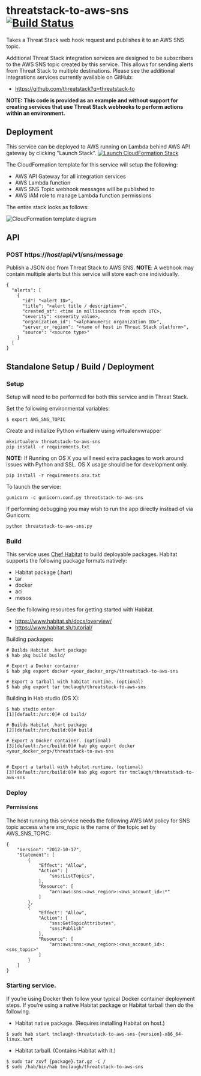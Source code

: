 # threatstack-to-aws-sns [![Build Status](https://travis-ci.org/threatstack/threatstack-to-aws-sns.svg?branch=master)](https://travis-ci.org/threatstack/threatstack-to-aws-sns)
Takes a Threat Stack web hook request and publishes it to an AWS SNS topic.

Additional Threat Stack integration services are designed to be subscribers to the AWS SNS topic created by this service.  This allows for sending alerts from Threat Stack to multiple destinations.  Please see the additional integrations services currently available on GitHub:
* https://github.com/threatstack?q=threatstack-to

**NOTE: This code is provided as an example and without support for creating services that use Threat Stack webhooks to perform actions within an environment.**

## Deployment
This service can be deployed to AWS running on Lambda behind AWS API gateway by clicking "Launch Stack".
[![Launch CloudFormation
Stack](https://s3.amazonaws.com/cloudformation-examples/cloudformation-launch-stack.png)](https://console.aws.amazon.com/cloudformation/home?region=us-east-1#/stacks/new?stackName=ThreatStackServiceIntegrations&templateURL=https://s3.amazonaws.com/ts-demo-lamba-deploys/threatstack-to-aws-sns.json)

The CloudFormation template for this service will setup the following:
* AWS API Gateway for all integration services
* AWS Lambda function
* AWS SNS Topic webhook messages will be published to
* AWS IAM role to manage Lambda function permissions

The entire stack looks as follows:

![CloudFormation template diagram](https://github.com/threatstack/threatstack-to-aws-sns/blob/readme-updates/cloudformation-diagram.png?raw=true)

## API
### POST https://_host_/api/v1/sns/message
Publish a JSON doc from Threat Stack to AWS SNS.  __NOTE__: A webhook may contain multiple alerts but this service will store each one individually.
```
{
  "alerts": [
    {
      "id": "<alert ID>",
      "title": "<alert title / description>",
      "created_at": <time in milliseconds from epoch UTC>,
      "severity": <severity value>,
      "organization_id": "<alphanumeric organization ID>",
      "server_or_region": "<name of host in Threat Stack platform>",
      "source": "<source type>"
    }
  [
}
```

## Standalone Setup / Build / Deployment
### Setup
Setup will need to be performed for both this service and in Threat Stack.

Set the following environmental variables:
```
$ export AWS_SNS_TOPIC
```

Create and initialize Python virtualenv using virtualenvwrapper
```
mkvirtualenv threatstack-to-aws-sns
pip install -r requirements.txt
```

__NOTE:__ If Running on OS X you will need extra packages to work around issues with Python and SSL. OS X usage should be for development only.
```
pip install -r requirements.osx.txt
```

To launch the service:
```
gunicorn -c gunicorn.conf.py threatstack-to-aws-sns
```

If performing debugging you may wish to run the app directly instead of via Gunicorn:
```
python threatstack-to-aws-sns.py
```

### Build
This service uses [Chef Habitat](http://www.habitat.sh) to build deployable packages.  Habitat supports the following package formats natively:
* Habitat package (.hart)
* tar
* docker
* aci
* mesos

See the following resources for getting started with Habitat.
* https://www.habitat.sh/docs/overview/
* https://www.habitat.sh/tutorial/

Building packages:
```
# Builds Habitat .hart package
$ hab pkg build build/

# Export a Docker container
$ hab pkg export docker <your_docker_org>/threatstack-to-aws-sns

# Export a tarball with habitat runtime. (optional)
$ hab pkg export tar tmclaugh/threatstack-to-aws-sns
```

Building in Hab studio (OS X):
```
$ hab studio enter
[1][default:/src:0]# cd build/

# Builds Habitat .hart package
[2][default:/src/build:0]# build

# Export a Docker container. (optional)
[3][default:/src/build:0]# hab pkg export docker <your_docker_org>/threatstack-to-aws-sns


# Export a tarball with habitat runtime. (optional)
[3][default:/src/build:0]# hab pkg export tar tmclaugh/threatstack-to-aws-sns
```

### Deploy
#### Permissions
The host running this service needs the following AWS IAM policy for SNS topic access where *sns_topic* is the name of the topic set by AWS_SNS_TOPIC:
```
{
    "Version": "2012-10-17",
    "Statement": [
        {
            "Effect": "Allow",
            "Action": [
                "sns:ListTopics",
            ],
            "Resource": [
                "arn:aws:sns:<aws_region>:<aws_account_id>:*"
            ]
        },
        {
            "Effect": "Allow",
            "Action": [
                "sns:GetTopicAttributes",
                "sns:Publish"
            ],
            "Resource": [
                "arn:aws:sns:<aws_region>:<aws_account_id>:<sns_topic>"
            ]
        }
    ]
}
```

### Starting service.
If you’re using Docker then follow your typical Docker container deployment steps.  If you’re using a native Habitat package or Habitat tarball then do the following.

* Habitat native package.  (Requires installing Habitat on host.)
```
$ sudo hab start tmclaugh-threatstack-to-aws-sns-{version}-x86_64-linux.hart
```

* Habitat tarball.  (Contains Habitat with it.)
```
$ sudo tar zxvf {package}.tar.gz -C /
$ sudo /hab/bin/hab tmclaugh/threatstack-to-aws-sns
```

